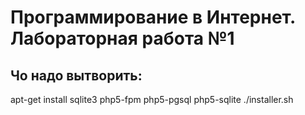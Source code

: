# Программирование в Интернет. Лабораторная работа №1

## Чо надо вытворить:
apt-get install sqlite3 php5-fpm php5-pgsql php5-sqlite
./installer.sh
